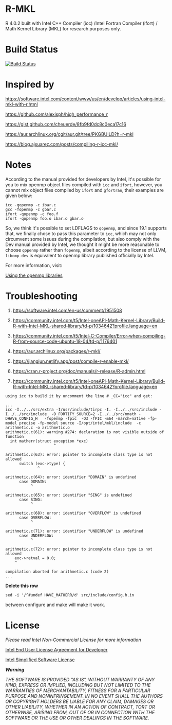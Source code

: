 # R-MKL
R 4.0.2 built with Intel C++ Compiler (icc) /Intel Fortran Compiler (ifort) / Math Kernel Library (MKL) for research purposes only.

# Build Status

[![Build Status](https://travis-ci.com/MitsuhaMiyamizu/R-MKL.svg?branch=master)](https://travis-ci.com/MitsuhaMiyamizu/R-MKL)

# Inspired by

https://software.intel.com/content/www/us/en/develop/articles/using-intel-mkl-with-r.html

https://github.com/alexisph/high_performance_r

https://gist.github.com/cheuerde/8fb9fd0dc8c0eca17c16

https://aur.archlinux.org/cgit/aur.git/tree/PKGBUILD?h=r-mkl

https://blog.ajsuarez.com/posts/compiling-r-icc-mkl/

# Notes

According to the manual provided for developers by Intel, it's possible for you to mix openmp object files compiled with ```icc``` and ```ifort```, however, you cannot mix object files compiled by ```ifort``` and ```gfortran```, their examples are given below:

```
icc -qopenmp -c ibar.c
gcc -fopenmp -c gbar.c
ifort -qopenmp -c foo.f
ifort -qopenmp foo.o ibar.o gbar.o
```
So, we think it's possible to set LDFLAGS to ```qopenmp```, and since 19.1 supports that, we finally chose to pass this parameter to ```icc```, which may not only circumvent some issues during the compilation, but also comply with the Dev manual provided by Intel, we thought it might be more reasonable to choose ```qopenmp``` rather than ```fopenmp```, albeit according to the license of LLVM, ```libomp-dev``` is equivalent to openmp library published officially by Intel.

For more information, visit: 

[Using the openmp libraries](https://software.intel.com/content/www/us/en/develop/documentation/cpp-compiler-developer-guide-and-reference/top/optimization-and-programming-guide/openmp-support/openmp-library-support/using-the-openmp-libraries.html)

# Troubleshooting

1) https://software.intel.com/en-us/comment/1951508

2) https://community.intel.com/t5/Intel-oneAPI-Math-Kernel-Library/Build-R-with-Intel-MKL-shared-library/td-p/1034642?profile.language=en

3) https://community.intel.com/t5/Intel-C-Compiler/Error-when-compiling-R-from-source-code-ubuntu-18-04/td-p/1176401

4) https://aur.archlinux.org/packages/r-mkl/

5) https://jiangjun.netlify.app/post/compile-r-enable-mkl/

6) https://cran.r-project.org/doc/manuals/r-release/R-admin.html

7) https://community.intel.com/t5/Intel-oneAPI-Math-Kernel-Library/Build-R-with-Intel-MKL-shared-library/td-p/1034642?profile.language=en
```
using icc to build it by uncomment the line # _CC="icc" and get:

...
icc -I../../src/extra -I/usr/include/tirpc -I. -I../../src/include -I../../src/include  -D_FORTIFY_SOURCE=2 -I../../src/nmath -DHAVE_CONFIG_H   -fopenmp -fpic  -O3 -fPIC -m64 -march=native -fp-model precise -fp-model source -I/opt/intel/mkl/include  -c arithmetic.c -o arithmetic.o
arithmetic.c(61): warning #274: declaration is not visible outside of function
  int matherr(struct exception *exc)
                     ^

arithmetic.c(63): error: pointer to incomplete class type is not allowed
      switch (exc->type) {
              ^

arithmetic.c(64): error: identifier "DOMAIN" is undefined
      case DOMAIN:
           ^

arithmetic.c(65): error: identifier "SING" is undefined
      case SING:
           ^

arithmetic.c(68): error: identifier "OVERFLOW" is undefined
      case OVERFLOW:
           ^

arithmetic.c(71): error: identifier "UNDERFLOW" is undefined
      case UNDERFLOW:
           ^

arithmetic.c(72): error: pointer to incomplete class type is not allowed
    exc->retval = 0.0;
    ^

compilation aborted for arithmetic.c (code 2)
...
```
**Delete this row**
```
sed -i '/^#undef HAVE_MATHERR/d' src/include/config.h.in
```
between configure and make will make it work.

# License

_Please read Intel Non-Commercial License for more information_

[Intel End User License Agreement for Developer](https://software.intel.com/content/dam/develop/external/us/en/documents/pdf/intel-developer-tools-eula-09-03-19.pdf)

[Intel Simplified Software License](https://software.intel.com/content/dam/develop/external/us/en/documents/pdf/intel-simplified-software-license.pdf)

***Warning***

_THE SOFTWARE IS PROVIDED "AS IS", WITHOUT WARRANTY OF ANY KIND, EXPRESS OR IMPLIED, INCLUDING BUT NOT LIMITED TO THE WARRANTIES OF MERCHANTABILITY, FITNESS FOR A PARTICULAR PURPOSE AND NONINFRINGEMENT. IN NO EVENT SHALL THE AUTHORS OR COPYRIGHT HOLDERS BE LIABLE FOR ANY CLAIM, DAMAGES OR OTHER LIABILITY, WHETHER IN AN ACTION OF CONTRACT, TORT OR OTHERWISE, ARISING FROM, OUT OF OR IN CONNECTION WITH THE SOFTWARE OR THE USE OR OTHER DEALINGS IN THE SOFTWARE._
